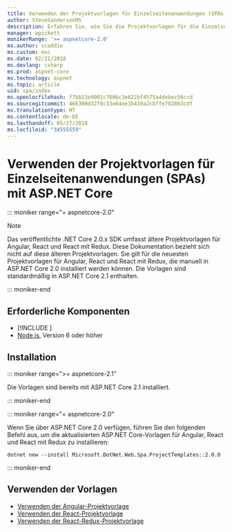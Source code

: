 ```yaml
---
title: Verwenden der Projektvorlagen für Einzelseitenanwendungen (SPAs) mit ASP.NET Core
author: SteveSandersonMS
description: Erfahren Sie, wie Sie die Projektvorlagen für die Einzelseitenanwendung (Single-Page Application, SPA) von ASP.NET Core installieren und sich mit ihr vertraut machen.
manager: wpickett
monikerRange: '>= aspnetcore-2.0'
ms.author: scaddie
ms.custom: mvc
ms.date: 02/21/2018
ms.devlang: csharp
ms.prod: aspnet-core
ms.technology: aspnet
ms.topic: article
uid: spa/index
ms.openlocfilehash: f7bb23e9001c7606c3e622bf4575a4debec56ccd
ms.sourcegitcommit: 466300d32f8c33e64ee1b419a2cbffe702863cdf
ms.translationtype: HT
ms.contentlocale: de-DE
ms.lasthandoff: 05/27/2018
ms.locfileid: "34555559"
---
```

# <a name="use-the-single-page-application-templates-with-aspnet-core"></a>Verwenden der Projektvorlagen für Einzelseitenanwendungen (SPAs) mit ASP.NET Core

::: moniker range="= aspnetcore-2.0"

> [!NOTE]
> Das veröffentlichte .NET Core 2.0.x SDK umfasst ältere Projektvorlagen für Angular, React und React mit Redux. Diese Dokumentation bezieht sich nicht auf diese älteren Projektvorlagen. Sie gilt für die neuesten Projektvorlagen für Angular, React und React mit Redux, die manuell in ASP.NET Core 2.0 installiert werden können. Die Vorlagen sind standardmäßig in ASP.NET Core 2.1 enthalten.

::: moniker-end

## <a name="prerequisites"></a>Erforderliche Komponenten

* [!INCLUDE [](~/includes/net-core-sdk-download-link.md)]
* [Node.js](https://nodejs.org), Version 6 oder höher

## <a name="installation"></a>Installation

::: moniker range=">= aspnetcore-2.1"

Die Vorlagen sind bereits mit ASP.NET Core 2.1 installiert.

::: moniker-end

::: moniker range="= aspnetcore-2.0"

Wenn Sie über ASP.NET Core 2.0 verfügen, führen Sie den folgenden Befehl aus, um die aktualisierten ASP.NET Core-Vorlagen für Angular, React und React mit Redux zu installieren:

```console
dotnet new --install Microsoft.DotNet.Web.Spa.ProjectTemplates::2.0.0
```

::: moniker-end

## <a name="use-the-templates"></a>Verwenden der Vorlagen

* [Verwenden der Angular-Projektvorlage](xref:spa/angular)
* [Verwenden der React-Projektvorlage](xref:spa/react)
* [Verwenden der React-Redux-Projektvorlage](xref:spa/react-with-redux)
